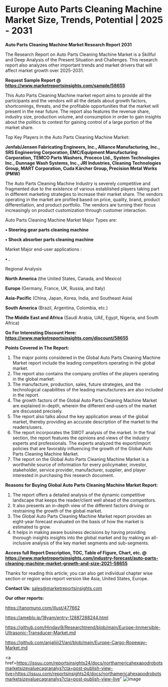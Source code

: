  # Europe Auto Parts Cleaning Machine Market Size, Trends, Potential | 2025 - 2031

<strong>Auto Parts Cleaning Machine Market Research Report 2031</strong>

The Research Report on Auto Parts Cleaning Machine Market is a Skillful and Deep Analysis of the Present Situation and Challenges. This research report also analyzes other important trends and market drivers that will affect market growth over 2025-2031.

<strong>Request Sample Report @ <a href=https://www.marketreportsinsights.com/sample/58655>https://www.marketreportsinsights.com/sample/58655</a></strong>

This Auto Parts Cleaning Machine market report aims to provide all the participants and the vendors will all the details about growth factors, shortcomings, threats, and the profitable opportunities that the market will present in the near future. The report also features the revenue share, industry size, production volume, and consumption in order to gain insights about the politics to contest for gaining control of a large portion of the market share.

Top Key Players in the Auto Parts Cleaning Machine Market:

<strong>Jenfab/Jensen Fabricating Engineers, Inc., Alliance Manufacturing, Inc., SRS Engineering Corporation, EMC/Equipment Manufacturing Corporation, TEMCO Parts Washers, Proceco Ltd., System Technologies Inc., Dunnage Wash Systems, Inc., JRI Industries, Cleaning Technologies Group, MART Corporation, Cuda Kärcher Group, Precision Metal Works (PMW)</strong>

The Auto Parts Cleaning Machine Industry is severely competitive and fragmented due to the existence of various established players taking part in different marketing strategies to increase their market share. The vendors operating in the market are profiled based on price, quality, brand, product differentiation, and product portfolio. The vendors are turning their focus increasingly on product customization through customer interaction.

Auto Parts Cleaning Machine Market Major Types are:

<strong>• Steering gear parts cleaning machine

• Shock absorber parts cleaning machine</strong>

Market Major end-user applications :

<strong>• .</strong>

Regional Analysis

</u><strong><b>North America</b></strong> (the United States, Canada, and Mexico)

<strong><b>Europe </b></strong>(Germany, France, UK, Russia, and Italy)

<strong><b>Asia-Pacific</b></strong> (China, Japan, Korea, India, and Southeast Asia)

<strong><b>South America</b></strong> (Brazil, Argentina, Colombia, etc.)

<strong><b>The Middle East and Africa</b></strong> (Saudi Arabia, UAE, Egypt, Nigeria, and South Africa)

<strong>Go For Interesting Discount Here: <a href=https://www.marketreportsinsights.com/discount/58655>https://www.marketreportsinsights.com/discount/58655</a></strong>

<strong>Points Covered in The Report:</strong>
<ol>
  <li>The major points considered in the Global Auto Parts Cleaning Machine Market report include the leading competitors operating in the global market.</li>
  <li>The report also contains the company profiles of the players operating in the global market.</li>
  <li>The manufacture, production, sales, future strategies, and the technological capabilities of the leading manufacturers are also included in the report.</li>
  <li>The growth factors of the Global Auto Parts Cleaning Machine Market are explained in-depth, wherein the different end-users of the market are discussed precisely.</li>
  <li>The report also talks about the key application areas of the global market, thereby providing an accurate description of the market to the readers/users.</li>
  <li>The report incorporates the SWOT analysis of the market. In the final section, the report features the opinions and views of the industry experts and professionals. The experts analyzed the export/import policies that are favorably influencing the growth of the Global Auto Parts Cleaning Machine Market.</li>
  <li>The report on the Global Auto Parts Cleaning Machine Market is a worthwhile source of information for every policymaker, investor, stakeholder, service provider, manufacturer, supplier, and player interested in purchasing this research document.</li>
</ol>
<strong>Reasons for Buying Global Auto Parts Cleaning Machine Market Report:</strong>

<ol>
  <li>The report offers a detailed analysis of the dynamic competitive landscape that keeps the reader/client well ahead of the competitors.</li>
  <li>It also presents an in-depth view of the different factors driving or restraining the growth of the global market.</li>
  <li>The Global Auto Parts Cleaning Machine Market report provides an eight-year forecast evaluated on the basis of how the market is estimated to grow.</li>
  <li>It helps in making aware business decisions by having providing thorough insights insights into the global market and by making an all-inclusive analysis of the key market segments and sub-segments.</li>
</ol>
<strong>Access full Report Description, TOC, Table of Figure, Chart, etc. @ <a href=https://www.marketreportsinsights.com/industry-forecast/auto-parts-cleaning-machine-market-growth-and-size-2021-58655>https://www.marketreportsinsights.com/industry-forecast/auto-parts-cleaning-machine-market-growth-and-size-2021-58655</a></strong>


Thanks for reading this article; you can also get individual chapter wise section or region wise report version like Asia, United States, Europe.

<strong>Contact Us:</strong>
sales@marketreportsinsights.com

<strong>Our other reports:</strong>

<a href=https://tanomuno.com/illust/477662>https://tanomuno.com/illust/477662</a>

<a href=https://ameblo.jp/18yam/entry-12887288244.html>https://ameblo.jp/18yam/entry-12887288244.html</a>

<a href=https://github.com/Hindavi9/Researchtrend/blob/main/Europe-Immersible-Ultrasonic-Transducer-Market.md>https://github.com/Hindavi9/Researchtrend/blob/main/Europe-Immersible-Ultrasonic-Transducer-Market.md</a>

<a href=https://github.com/anjaliiii21/ani/blob/main/Europe-Cargo-Ropeway-Market.md>https://github.com/anjaliiii21/ani/blob/main/Europe-Cargo-Ropeway-Market.md</a>

<a href=https://issuu.com/reportsinsights24/docs/northamericahexapodrobotsmarketsizevaluecagranalys?cta=post-publish-view-live>https://issuu.com/reportsinsights24/docs/northamericahexapodrobotsmarketsizevaluecagranalys?cta=post-publish-view-live</a>"
![image](https://github.com/user-attachments/assets/f558fa66-cae6-4a44-afe9-21920a45b604)
